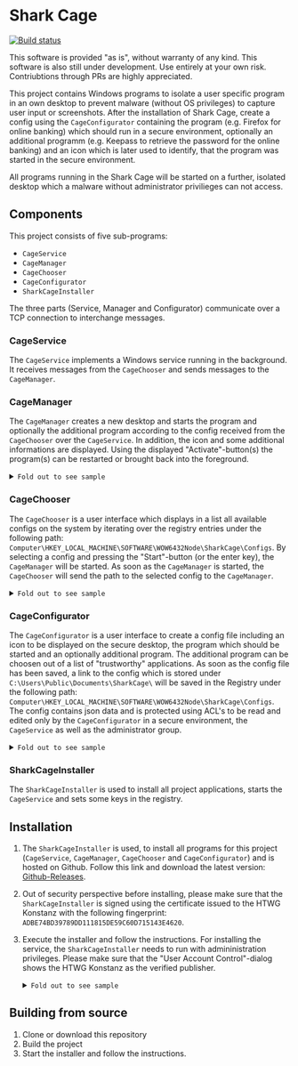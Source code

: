 # Shark Cage

[![Build status](https://ci.appveyor.com/api/projects/status/jxhrl395fvtjhwc6?svg=true)](https://ci.appveyor.com/project/SharkCagey/htwg-shark-cage)

This software is provided "as is", without warranty of any kind. This software is also still under development. Use entirely at your own risk. Contriubtions through PRs are highly appreciated.

This project contains Windows programs to isolate a user specific program in an own desktop to prevent malware (without OS privileges) to capture user input or screenshots.
After the installation of Shark Cage, create a config using the `CageConfigurator` containing the program (e.g. Firefox for online banking) which should run in a secure environment, optionally an additional programm (e.g. Keepass to retrieve the password for the online banking) and an icon which is later used to identify, that the program was started in the secure environment.

All programs running in the Shark Cage will be started on a further, isolated desktop which a malware without administrator privilieges can not access.

## Components

This project consists of five sub-programs:

* `CageService`
* `CageManager`
* `CageChooser`
* `CageConfigurator`
* `SharkCageInstaller`

 The three parts (Service, Manager and Configurator) communicate over a TCP connection to interchange messages.

### CageService

The `CageService` implements a Windows service running in the background. It receives messages from the `CageChooser` and sends messages to the `CageManager`.

### CageManager

The `CageManager` creates a new desktop and starts the program and optionally the additional program according to the config received from the `CageChooser` over the `CageService`. In addition, the icon and some additional informations are displayed. Using the displayed "Activate"-button(s) the program(s) can be restarted or brought back into the foreground.

<details><summary markdown="span"><code>Fold out to see sample</code></summary>

<img width="1680" alt="Screenshot CageManager" src="https://user-images.githubusercontent.com/1786772/43678602-914198ec-9816-11e8-8a75-0ac3032368e4.png">

</details>

### CageChooser

The `CageChooser` is a user interface which displays in a list all available configs on the system by iterating over the registry entries under the following path: `Computer\HKEY_LOCAL_MACHINE\SOFTWARE\WOW6432Node\SharkCage\Configs`. By selecting a config and pressing the "Start"-button (or the enter key), the `CageManager` will be started. As soon as the `CageManager` is started, the `CageChooser` will send the path to the selected config to the `CageManager`.

<details><summary markdown="span"><code>Fold out to see sample</code></summary>

<img width="500" alt="Screenshot CageChooser" src="https://user-images.githubusercontent.com/1786772/43678610-c00edf04-9816-11e8-9555-bba613373004.png">

</details>

### CageConfigurator

The `CageConfigurator` is a user interface to create a config file including an icon to be displayed on the secure desktop, the program which should be started and an optionally additional program. The additional program can be choosen out of a list of "trustworthy" applications.
 As soon as the config file has been saved, a link to the config which is stored under `C:\Users\Public\Documents\SharkCage\` will be saved in the Registry under the following path: `Computer\HKEY_LOCAL_MACHINE\SOFTWARE\WOW6432Node\SharkCage\Configs`.
 The config contains json data and is protected using ACL's to be read and edited only by the `CageConfigurator` in a secure environment, the `CageService` as well as the administrator group.

<details><summary markdown="span"><code>Fold out to see sample</code></summary>

<img width="500" alt="Screenshot CageConfigurator" src="https://user-images.githubusercontent.com/1786772/43678561-c68e8970-9815-11e8-9061-03fac46c7f25.png">

</details>

### SharkCageInstaller

The `SharkCageInstaller` is used to install all project applications, starts the `CageService` and sets some keys in the registry.

## Installation

1. The `SharkCageInstaller` is used, to install all programs for this project (`CageService`, `CageManager`, `CageChooser` and `CageConfigurator`) and is hosted on Github. Follow this link and download the latest version: [Github-Releases](https://github.com/SharkCagey/HTWG_shark_cage/releases).
1. Out of security perspective before installing, please make sure that the `SharkCageInstaller` is signed using the certificate issued to the HTWG Konstanz with the following fingerprint: `ADBE74BD39789DD111815DE59C60D715143E4620`.
1. Execute the installer and follow the instructions. For installing the service, the `SharkCageInstaller` needs to run with admininistration privileges. Please make sure that the "User Account Control"-dialog shows the HTWG Konstanz as the verified publisher.
   <details><summary markdown="span"><code>Fold out to see sample</code></summary>

   <img width="500" alt="Screenshot User Account Control dialog" src="https://user-images.githubusercontent.com/1786772/43678105-71343f90-980d-11e8-89f5-9a77c63b86fa.png">

   </details>

## Building from source

1. Clone or download this repository
1. Build the project
1. Start the installer and follow the instructions.
